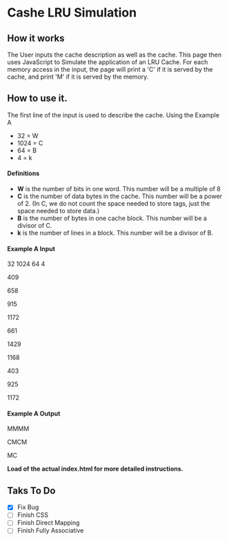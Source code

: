 # Cashe LRU Simulation
## How it works
The User inputs the cache description as well as the cache.
This page then uses JavaScript to Simulate the application of an LRU Cache.
For each memory access in the input, the page will print a 'C' if it is served by the cache, and print 'M' if it is served by the memory.
## How to use it. 
The first line of the input is used to describe the cache. Using the Example A

- 32 = W
- 1024 = C
- 64 = B
- 4 = k


#### Definitions

- **W** is the number of bits in one word. This number will be a multiple of 8
- **C** is the number of data bytes in the cache. This number will be a power of 2. (In C, we do not count the space needed to store tags, just the space needed to store data.)
- **B** is the number of bytes in one cache block. This number will be a divisor of C.
- **k** is the number of lines in a block. This number will be a divisor of B.

#### Example A Input
32 1024 64 4

409

658

915

1172

661

1429

1168

403

925

1172


#### Example A Output


MMMM

CMCM

MC


**Load of the actual index.html for more detailed instructions.**

## Taks To Do
- [x] Fix Bug
- [ ] Finish CSS
- [ ] Finish Direct Mapping
- [ ] Finish Fully Associative
